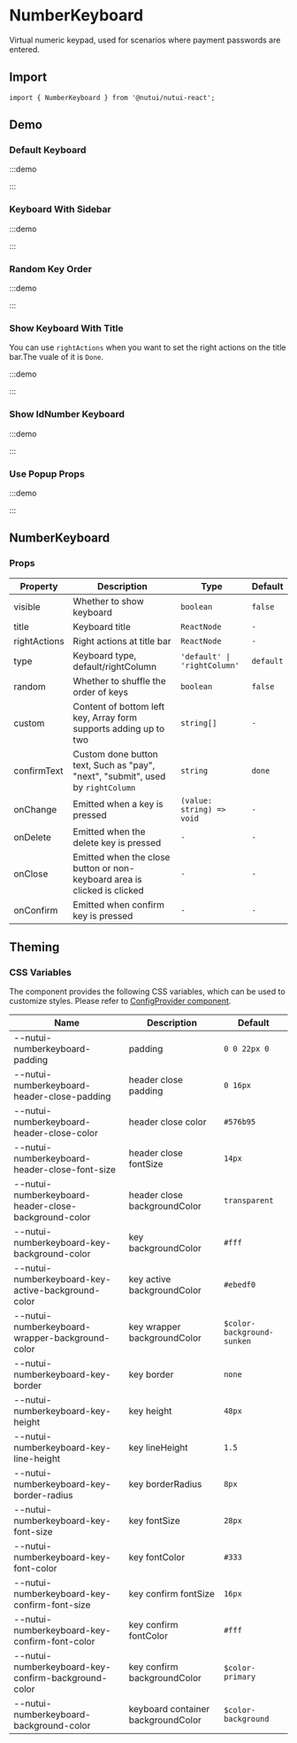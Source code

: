 # NumberKeyboard



Virtual numeric keypad, used for scenarios where payment passwords are entered.

## Import

```tsx
import { NumberKeyboard } from '@nutui/nutui-react';
```

## Demo

### Default Keyboard

:::demo

<CodeBlock src='h5/demo1.tsx'></CodeBlock>

:::

### Keyboard With Sidebar

:::demo

<CodeBlock src='h5/demo2.tsx'></CodeBlock>

:::

### Random Key Order

:::demo

<CodeBlock src='h5/demo3.tsx'></CodeBlock>

:::

### Show Keyboard With Title

You can use `rightActions` when you want to set the right actions on the title bar.The vuale of it is `Done`.

:::demo

<CodeBlock src='h5/demo4.tsx'></CodeBlock>

:::

### Show IdNumber Keyboard

:::demo

<CodeBlock src='h5/demo5.tsx'></CodeBlock>

:::

### Use Popup Props

:::demo

<CodeBlock src='h5/demo6.tsx'></CodeBlock>

:::

## NumberKeyboard

### Props

| Property | Description | Type | Default |
| --- | --- | --- | --- |
| visible | Whether to show keyboard | `boolean` | `false` |
| title | Keyboard title | `ReactNode` | `-` |
| rightActions | Right actions at title bar | `ReactNode` | `-` |
| type | Keyboard type, default/rightColumn | `'default' \| 'rightColumn'` | `default` |
| random | Whether to shuffle the order of keys | `boolean` | `false` |
| custom | Content of bottom left key, Array form supports adding up to two | `string[]` | `-` |
| confirmText | Custom done button text, Such as "pay", "next", "submit", used by `rightColumn` | `string` | `done` |
| onChange | Emitted when a key is pressed | `(value: string) => void` | `-` |
| onDelete | Emitted when the delete key is pressed | `-` | `-` |
| onClose | Emitted when the close button or non-keyboard area is clicked is clicked | `-` | `-` |
| onConfirm | Emitted when confirm key is pressed | `-` | `-` |

## Theming

### CSS Variables

The component provides the following CSS variables, which can be used to customize styles. Please refer to [ConfigProvider component](#/en-US/component/configprovider).

| Name | Description | Default |
| --- | --- | --- |
| \--nutui-numberkeyboard-padding | padding | `0 0 22px 0` |
| \--nutui-numberkeyboard-header-close-padding | header close padding | `0 16px` |
| \--nutui-numberkeyboard-header-close-color | header close color | `#576b95` |
| \--nutui-numberkeyboard-header-close-font-size | header close fontSize | `14px` |
| \--nutui-numberkeyboard-header-close-background-color | header close backgroundColor | `transparent` |
| \--nutui-numberkeyboard-key-background-color | key backgroundColor | `#fff` |
| \--nutui-numberkeyboard-key-active-background-color | key active backgroundColor | `#ebedf0` |
| \--nutui-numberkeyboard-wrapper-background-color | key wrapper backgroundColor | `$color-background-sunken` |
| \--nutui-numberkeyboard-key-border | key border | `none` |
| \--nutui-numberkeyboard-key-height | key height | `48px` |
| \--nutui-numberkeyboard-key-line-height | key lineHeight | `1.5` |
| \--nutui-numberkeyboard-key-border-radius | key borderRadius | `8px` |
| \--nutui-numberkeyboard-key-font-size | key fontSize | `28px` |
| \--nutui-numberkeyboard-key-font-color | key fontColor | `#333` |
| \--nutui-numberkeyboard-key-confirm-font-size | key confirm fontSize | `16px` |
| \--nutui-numberkeyboard-key-confirm-font-color | key confirm fontColor | `#fff` |
| \--nutui-numberkeyboard-key-confirm-background-color | key confirm backgroundColor | `$color-primary` |
| \--nutui-numberkeyboard-background-color | keyboard container backgroundColor | `$color-background` |